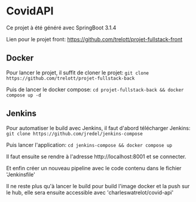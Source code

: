 # CovidAPI

Ce projet à été généré avec SpringBoot 3.1.4

Lien pour le projet front: https://github.com/trelott/projet-fullstack-front

## Docker

Pour lancer le projet, il suffit de cloner le projet:
```git clone https://github.com/trelott/projet-fullstack-back```

Puis de lancer le docker compose:
```cd projet-fullstack-back && docker compose up -d```

## Jenkins

Pour automatiser le build avec Jenkins, il faut d'abord télécharger Jenkins: ```git clone https://github.com/jredel/jenkins-compose```

Puis lancer l'application: ```cd jenkins-compose && docker compose up```

Il faut ensuite se rendre à l'adresse http://localhost:8001 et se connecter.

Et enfin créer un nouveau pipeline avec le code contenu dans le fichier 'Jenkinsfile'

Il ne reste plus qu'à lancer le build pour build l'image docker et la push sur le hub, elle sera ensuite accessible avec 'charleswatrelot/covid-api'

